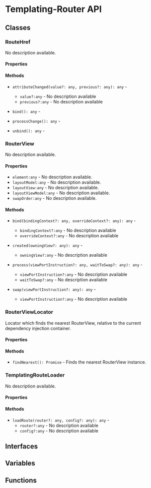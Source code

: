 # Templating-Router API

## Classes


### RouteHref

No description available.

#### Properties


#### Methods


* `attributeChanged(value?: any, previous?: any): any` - 
  * `value?:any` - No description available
  * `previous?:any` - No description available


* `bind(): any` - 


* `processChange(): any` - 


* `unbind(): any` - 



### RouterView

No description available.

#### Properties

* `element:any` - No description available.
* `layoutModel:any` - No description available.
* `layoutView:any` - No description available.
* `layoutViewModel:any` - No description available.
* `swapOrder:any` - No description available.

#### Methods


* `bind(bindingContext?: any, overrideContext?: any): any` - 
  * `bindingContext?:any` - No description available
  * `overrideContext?:any` - No description available


* `created(owningView?: any): any` - 
  * `owningView?:any` - No description available


* `process(viewPortInstruction?: any, waitToSwap?: any): any` - 
  * `viewPortInstruction?:any` - No description available
  * `waitToSwap?:any` - No description available


* `swap(viewPortInstruction?: any): any` - 
  * `viewPortInstruction?:any` - No description available



### RouterViewLocator

Locator which finds the nearest RouterView, relative to the current dependency injection container.

#### Properties


#### Methods


* `findNearest(): Promise` - Finds the nearest RouterView instance.



### TemplatingRouteLoader

No description available.

#### Properties


#### Methods


* `loadRoute(router?: any, config?: any): any` - 
  * `router?:any` - No description available
  * `config?:any` - No description available



## Interfaces


## Variables


## Functions

